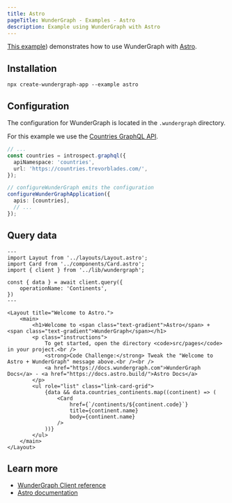 ```yaml
---
title: Astro
pageTitle: WunderGraph - Examples - Astro
description: Example using WunderGraph with Astro
---
```


[This example](https://github.com/wundergraph/wundergraph/tree/main/examples/astro)) demonstrates how to use WunderGraph with [Astro](https://astro.build/).

## Installation

```
npx create-wundergraph-app --example astro
```

## Configuration

The configuration for WunderGraph is located in the `.wundergraph` directory.

For this example we use the [Countries GraphQL API](https://countries.trevorblades.com/).

```ts {% filename=".wundergraph/wundergraph.config.ts" %}
// ...
const countries = introspect.graphql({
  apiNamespace: 'countries',
  url: 'https://countries.trevorblades.com/',
});

// configureWunderGraph emits the configuration
configureWunderGraphApplication({
  apis: [countries],
  // ...
});
```

## Query data

```tsx {% filename="src/pages/index.astro" %}
---
import Layout from '../layouts/Layout.astro';
import Card from '../components/Card.astro';
import { client } from '../lib/wundergraph';

const { data } = await client.query({
	operationName: 'Continents',
})
---

<Layout title="Welcome to Astro.">
	<main>
		<h1>Welcome to <span class="text-gradient">Astro</span> + <span class="text-gradient">WunderGraph</span></h1>
		<p class="instructions">
			To get started, open the directory <code>src/pages</code> in your project.<br />
			<strong>Code Challenge:</strong> Tweak the "Welcome to Astro + WunderGraph" message above.<br /><br />
			<a href="https://docs.wundergraph.com">WunderGraph Docs</a> - <a href="https://docs.astro.build/">Astro Docs</a>
		</p>
		<ul role="list" class="link-card-grid">
			{data && data.countries_continents.map((continent) => (
				<Card
					href={`/continents/${continent.code}`}
					title={continent.name}
					body={continent.name}
				/>
			))}
		</ul>
	</main>
</Layout>
```

## Learn more

- [WunderGraph Client reference](/docs/clients-reference/typescript-client)
- [Astro documentation](https://vitejs.dev)
